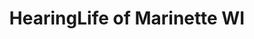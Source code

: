 ---
title: "HearingLife of Marinette WI"
url: /marinette/hearinglife-of-marinette-wi/
shop: hearing aids
---